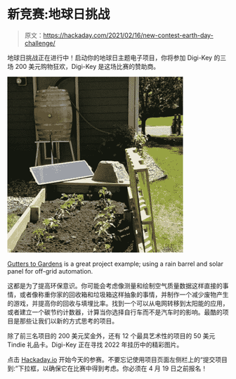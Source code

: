 # 新竞赛:地球日挑战

> 原文：<https://hackaday.com/2021/02/16/new-contest-earth-day-challenge/>

地球日挑战正在进行中！启动你的地球日主题电子项目，你将参加 Digi-Key 的三场 200 美元购物狂欢，Digi-Key 是这场比赛的赞助商。

[![](img/8ff6582d08df6b58460e499fa8448d29.png)](https://hackaday.io/project/94611-gutters-to-gardens)

[Gutters to Gardens](https://hackaday.io/project/94611-gutters-to-gardens) is a great project example; using a rain barrel and solar panel for off-grid automation.

这都是为了提高环保意识。你可能会考虑像测量和绘制空气质量数据这样直接的事情，或者像称重你家的回收箱和垃圾箱这样抽象的事情，并制作一个减少废物产生的游戏，并提高你的回收与填埋比率。找到一个可以从电网转移到太阳能的应用，或者建立一个碳节约计数器，计算当你选择自行车而不是汽车时的影响。最酷的项目是那些让我们以新的方式思考的项目。

除了前三名项目的 200 美元奖金外，还有 12 个最具艺术性的项目的 50 美元 Tindie 礼品卡。Digi-Key 正在寻找 2022 年挂历中的精彩图片。

点击 [Hackaday.io](https://hackaday.io/) 开始今天的参赛。不要忘记使用项目页面左侧栏上的“提交项目到:”下拉框，以确保它在比赛中得到考虑。你必须在 4 月 19 日之前报名！